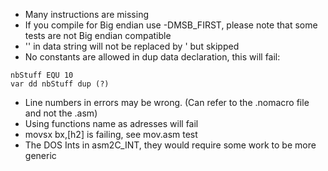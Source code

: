 * Many instructions are missing
* If you compile for Big endian use -DMSB_FIRST, please note that some tests are not Big endian compatible
* '' in data string will not be replaced by ' but skipped
* No constants are allowed in dup data declaration, this will fail:
```
nbStuff EQU 10
var dd nbStuff dup (?)
```
* Line numbers in errors may be wrong. (Can refer to the .nomacro file and not the .asm)
* Using functions name as adresses will fail
* movsx bx,[h2] is failing, see mov.asm test
* The DOS Ints in asm2C_INT, they would require some work to be more generic
